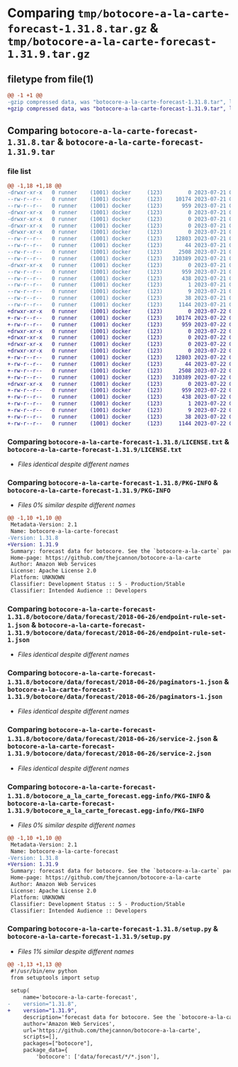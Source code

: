 # Comparing `tmp/botocore-a-la-carte-forecast-1.31.8.tar.gz` & `tmp/botocore-a-la-carte-forecast-1.31.9.tar.gz`

## filetype from file(1)

```diff
@@ -1 +1 @@
-gzip compressed data, was "botocore-a-la-carte-forecast-1.31.8.tar", last modified: Fri Jul 21 01:21:34 2023, max compression
+gzip compressed data, was "botocore-a-la-carte-forecast-1.31.9.tar", last modified: Sat Jul 22 01:20:36 2023, max compression
```

## Comparing `botocore-a-la-carte-forecast-1.31.8.tar` & `botocore-a-la-carte-forecast-1.31.9.tar`

### file list

```diff
@@ -1,18 +1,18 @@
-drwxr-xr-x   0 runner    (1001) docker     (123)        0 2023-07-21 01:21:34.167156 botocore-a-la-carte-forecast-1.31.8/
--rw-r--r--   0 runner    (1001) docker     (123)    10174 2023-07-21 01:21:33.000000 botocore-a-la-carte-forecast-1.31.8/LICENSE.txt
--rw-r--r--   0 runner    (1001) docker     (123)      959 2023-07-21 01:21:34.167156 botocore-a-la-carte-forecast-1.31.8/PKG-INFO
-drwxr-xr-x   0 runner    (1001) docker     (123)        0 2023-07-21 01:21:34.167156 botocore-a-la-carte-forecast-1.31.8/botocore/
-drwxr-xr-x   0 runner    (1001) docker     (123)        0 2023-07-21 01:21:34.167156 botocore-a-la-carte-forecast-1.31.8/botocore/data/
-drwxr-xr-x   0 runner    (1001) docker     (123)        0 2023-07-21 01:21:34.167156 botocore-a-la-carte-forecast-1.31.8/botocore/data/forecast/
-drwxr-xr-x   0 runner    (1001) docker     (123)        0 2023-07-21 01:21:34.167156 botocore-a-la-carte-forecast-1.31.8/botocore/data/forecast/2018-06-26/
--rw-r--r--   0 runner    (1001) docker     (123)    12803 2023-07-21 01:21:06.000000 botocore-a-la-carte-forecast-1.31.8/botocore/data/forecast/2018-06-26/endpoint-rule-set-1.json
--rw-r--r--   0 runner    (1001) docker     (123)       44 2023-07-21 01:21:06.000000 botocore-a-la-carte-forecast-1.31.8/botocore/data/forecast/2018-06-26/examples-1.json
--rw-r--r--   0 runner    (1001) docker     (123)     2508 2023-07-21 01:21:06.000000 botocore-a-la-carte-forecast-1.31.8/botocore/data/forecast/2018-06-26/paginators-1.json
--rw-r--r--   0 runner    (1001) docker     (123)   310389 2023-07-21 01:21:06.000000 botocore-a-la-carte-forecast-1.31.8/botocore/data/forecast/2018-06-26/service-2.json
-drwxr-xr-x   0 runner    (1001) docker     (123)        0 2023-07-21 01:21:34.167156 botocore-a-la-carte-forecast-1.31.8/botocore_a_la_carte_forecast.egg-info/
--rw-r--r--   0 runner    (1001) docker     (123)      959 2023-07-21 01:21:34.000000 botocore-a-la-carte-forecast-1.31.8/botocore_a_la_carte_forecast.egg-info/PKG-INFO
--rw-r--r--   0 runner    (1001) docker     (123)      438 2023-07-21 01:21:34.000000 botocore-a-la-carte-forecast-1.31.8/botocore_a_la_carte_forecast.egg-info/SOURCES.txt
--rw-r--r--   0 runner    (1001) docker     (123)        1 2023-07-21 01:21:34.000000 botocore-a-la-carte-forecast-1.31.8/botocore_a_la_carte_forecast.egg-info/dependency_links.txt
--rw-r--r--   0 runner    (1001) docker     (123)        9 2023-07-21 01:21:34.000000 botocore-a-la-carte-forecast-1.31.8/botocore_a_la_carte_forecast.egg-info/top_level.txt
--rw-r--r--   0 runner    (1001) docker     (123)       38 2023-07-21 01:21:34.167156 botocore-a-la-carte-forecast-1.31.8/setup.cfg
--rw-r--r--   0 runner    (1001) docker     (123)     1144 2023-07-21 01:21:33.000000 botocore-a-la-carte-forecast-1.31.8/setup.py
+drwxr-xr-x   0 runner    (1001) docker     (123)        0 2023-07-22 01:20:36.317094 botocore-a-la-carte-forecast-1.31.9/
+-rw-r--r--   0 runner    (1001) docker     (123)    10174 2023-07-22 01:20:36.000000 botocore-a-la-carte-forecast-1.31.9/LICENSE.txt
+-rw-r--r--   0 runner    (1001) docker     (123)      959 2023-07-22 01:20:36.317094 botocore-a-la-carte-forecast-1.31.9/PKG-INFO
+drwxr-xr-x   0 runner    (1001) docker     (123)        0 2023-07-22 01:20:36.317094 botocore-a-la-carte-forecast-1.31.9/botocore/
+drwxr-xr-x   0 runner    (1001) docker     (123)        0 2023-07-22 01:20:36.317094 botocore-a-la-carte-forecast-1.31.9/botocore/data/
+drwxr-xr-x   0 runner    (1001) docker     (123)        0 2023-07-22 01:20:36.317094 botocore-a-la-carte-forecast-1.31.9/botocore/data/forecast/
+drwxr-xr-x   0 runner    (1001) docker     (123)        0 2023-07-22 01:20:36.317094 botocore-a-la-carte-forecast-1.31.9/botocore/data/forecast/2018-06-26/
+-rw-r--r--   0 runner    (1001) docker     (123)    12803 2023-07-22 01:20:09.000000 botocore-a-la-carte-forecast-1.31.9/botocore/data/forecast/2018-06-26/endpoint-rule-set-1.json
+-rw-r--r--   0 runner    (1001) docker     (123)       44 2023-07-22 01:20:09.000000 botocore-a-la-carte-forecast-1.31.9/botocore/data/forecast/2018-06-26/examples-1.json
+-rw-r--r--   0 runner    (1001) docker     (123)     2508 2023-07-22 01:20:09.000000 botocore-a-la-carte-forecast-1.31.9/botocore/data/forecast/2018-06-26/paginators-1.json
+-rw-r--r--   0 runner    (1001) docker     (123)   310389 2023-07-22 01:20:09.000000 botocore-a-la-carte-forecast-1.31.9/botocore/data/forecast/2018-06-26/service-2.json
+drwxr-xr-x   0 runner    (1001) docker     (123)        0 2023-07-22 01:20:36.317094 botocore-a-la-carte-forecast-1.31.9/botocore_a_la_carte_forecast.egg-info/
+-rw-r--r--   0 runner    (1001) docker     (123)      959 2023-07-22 01:20:36.000000 botocore-a-la-carte-forecast-1.31.9/botocore_a_la_carte_forecast.egg-info/PKG-INFO
+-rw-r--r--   0 runner    (1001) docker     (123)      438 2023-07-22 01:20:36.000000 botocore-a-la-carte-forecast-1.31.9/botocore_a_la_carte_forecast.egg-info/SOURCES.txt
+-rw-r--r--   0 runner    (1001) docker     (123)        1 2023-07-22 01:20:36.000000 botocore-a-la-carte-forecast-1.31.9/botocore_a_la_carte_forecast.egg-info/dependency_links.txt
+-rw-r--r--   0 runner    (1001) docker     (123)        9 2023-07-22 01:20:36.000000 botocore-a-la-carte-forecast-1.31.9/botocore_a_la_carte_forecast.egg-info/top_level.txt
+-rw-r--r--   0 runner    (1001) docker     (123)       38 2023-07-22 01:20:36.317094 botocore-a-la-carte-forecast-1.31.9/setup.cfg
+-rw-r--r--   0 runner    (1001) docker     (123)     1144 2023-07-22 01:20:36.000000 botocore-a-la-carte-forecast-1.31.9/setup.py
```

### Comparing `botocore-a-la-carte-forecast-1.31.8/LICENSE.txt` & `botocore-a-la-carte-forecast-1.31.9/LICENSE.txt`

 * *Files identical despite different names*

### Comparing `botocore-a-la-carte-forecast-1.31.8/PKG-INFO` & `botocore-a-la-carte-forecast-1.31.9/PKG-INFO`

 * *Files 0% similar despite different names*

```diff
@@ -1,10 +1,10 @@
 Metadata-Version: 2.1
 Name: botocore-a-la-carte-forecast
-Version: 1.31.8
+Version: 1.31.9
 Summary: forecast data for botocore. See the `botocore-a-la-carte` package for more info.
 Home-page: https://github.com/thejcannon/botocore-a-la-carte
 Author: Amazon Web Services
 License: Apache License 2.0
 Platform: UNKNOWN
 Classifier: Development Status :: 5 - Production/Stable
 Classifier: Intended Audience :: Developers
```

### Comparing `botocore-a-la-carte-forecast-1.31.8/botocore/data/forecast/2018-06-26/endpoint-rule-set-1.json` & `botocore-a-la-carte-forecast-1.31.9/botocore/data/forecast/2018-06-26/endpoint-rule-set-1.json`

 * *Files identical despite different names*

### Comparing `botocore-a-la-carte-forecast-1.31.8/botocore/data/forecast/2018-06-26/paginators-1.json` & `botocore-a-la-carte-forecast-1.31.9/botocore/data/forecast/2018-06-26/paginators-1.json`

 * *Files identical despite different names*

### Comparing `botocore-a-la-carte-forecast-1.31.8/botocore/data/forecast/2018-06-26/service-2.json` & `botocore-a-la-carte-forecast-1.31.9/botocore/data/forecast/2018-06-26/service-2.json`

 * *Files identical despite different names*

### Comparing `botocore-a-la-carte-forecast-1.31.8/botocore_a_la_carte_forecast.egg-info/PKG-INFO` & `botocore-a-la-carte-forecast-1.31.9/botocore_a_la_carte_forecast.egg-info/PKG-INFO`

 * *Files 0% similar despite different names*

```diff
@@ -1,10 +1,10 @@
 Metadata-Version: 2.1
 Name: botocore-a-la-carte-forecast
-Version: 1.31.8
+Version: 1.31.9
 Summary: forecast data for botocore. See the `botocore-a-la-carte` package for more info.
 Home-page: https://github.com/thejcannon/botocore-a-la-carte
 Author: Amazon Web Services
 License: Apache License 2.0
 Platform: UNKNOWN
 Classifier: Development Status :: 5 - Production/Stable
 Classifier: Intended Audience :: Developers
```

### Comparing `botocore-a-la-carte-forecast-1.31.8/setup.py` & `botocore-a-la-carte-forecast-1.31.9/setup.py`

 * *Files 1% similar despite different names*

```diff
@@ -1,13 +1,13 @@
 #!/usr/bin/env python
 from setuptools import setup
 
 setup(
     name='botocore-a-la-carte-forecast',
-    version="1.31.8",
+    version="1.31.9",
     description='forecast data for botocore. See the `botocore-a-la-carte` package for more info.',
     author='Amazon Web Services',
     url='https://github.com/thejcannon/botocore-a-la-carte',
     scripts=[],
     packages=["botocore"],
     package_data={
         'botocore': ['data/forecast/*/*.json'],
```


